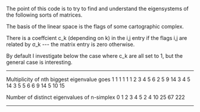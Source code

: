 
The point of this code is to try to find and understand the
eigensystems of the following sorts of matrices.

The basis of the linear space is the flags of some cartographic
complex.

There is a coeffcient c_k (depending on k) in the i,j entry if the
flags i,j are related by σ_k --- the matrix entry is zero otherwise.

By default I investigate below the case where c_k are all set to 1,
but the general case is interesting.

---


Multiplicity of nth biggest eigenvalue goes
1 1 1 1 1  1
  2 3 4 5  6
    2 5 9  14
    3 4 5  14
    3 5 5  6
      6 9  14
      5 10 15

Number of distinct eigenvalues of n-simplex
0 1 2  3  4  5
2 4 10 25 67 222

---
